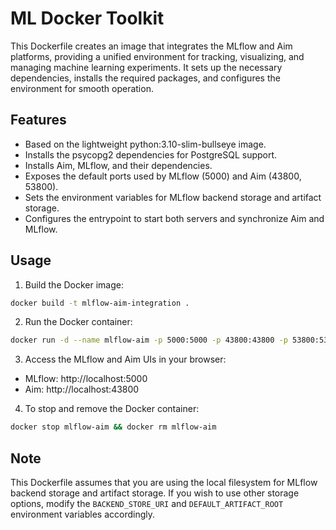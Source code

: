 # ML Docker Toolkit
This Dockerfile creates an image that integrates the MLflow and Aim platforms, providing a unified environment for tracking, visualizing, and managing machine learning experiments. It sets up the necessary dependencies, installs the required packages, and configures the environment for smooth operation.

## Features
- Based on the lightweight python:3.10-slim-bullseye image.
- Installs the psycopg2 dependencies for PostgreSQL support.
- Installs Aim, MLflow, and their dependencies.
- Exposes the default ports used by MLflow (5000) and Aim (43800, 53800).
- Sets the environment variables for MLflow backend storage and artifact storage.
- Configures the entrypoint to start both servers and synchronize Aim and MLflow.

## Usage 

1. Build the Docker image:
```sh
docker build -t mlflow-aim-integration .
```
2. Run the Docker container:
```sh
docker run -d --name mlflow-aim -p 5000:5000 -p 43800:43800 -p 53800:53800 mlflow-aim-integration
```

3. Access the MLflow and Aim UIs in your browser:
- MLflow: http://localhost:5000
- Aim: http://localhost:43800

4. To stop and remove the Docker container:
```sh
docker stop mlflow-aim && docker rm mlflow-aim
```

## Note
This Dockerfile assumes that you are using the local filesystem for MLflow backend storage and artifact storage. If you wish to use other storage options, modify the `BACKEND_STORE_URI` and `DEFAULT_ARTIFACT_ROOT` environment variables accordingly.
